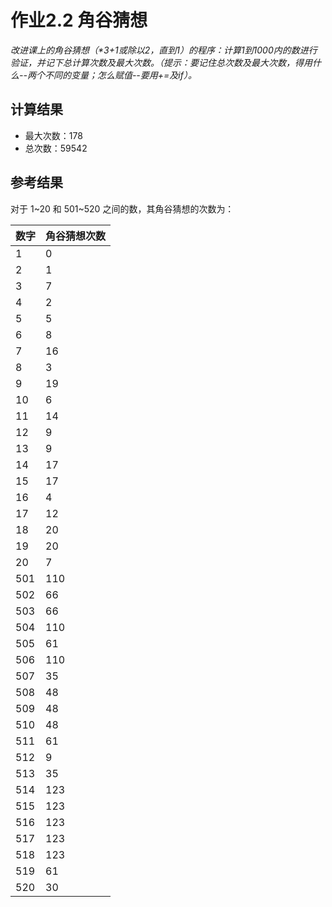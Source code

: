 # 作业2.2 角谷猜想

*改进课上的角谷猜想（\*3+1或除以2，直到1）的程序：计算1到1000内的数进行验证，并记下总计算次数及最大次数。（提示：要记住总次数及最大次数，得用什么--两个不同的变量；怎么赋值--要用+=及if）。*

## 计算结果
* 最大次数：178
* 总次数：59542

## 参考结果
对于 1\~20 和 501\~520 之间的数，其角谷猜想的次数为：

**数字** | **角谷猜想次数**
---|---
1 | 0
2 | 1
3 | 7
4 | 2
5 | 5
6 | 8
7 | 16
8 | 3
9 | 19
10 | 6
11 | 14
12 | 9
13 | 9
14 | 17
15 | 17
16 | 4
17 | 12
18 | 20
19 | 20
20 | 7
501 | 110
502 | 66
503 | 66
504 | 110
505 | 61
506 | 110
507 | 35
508 | 48
509 | 48
510 | 48
511 | 61
512 | 9
513 | 35
514 | 123
515 | 123
516 | 123
517 | 123
518 | 123
519 | 61
520 | 30